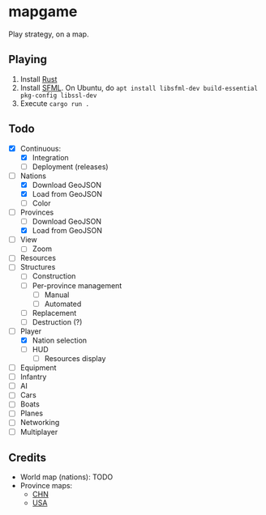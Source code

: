 # mapgame

Play strategy, on a map.

## Playing

1. Install [Rust](https://www.rust-lang.org/tools/install)
2. Install [SFML](https://docs.rs/sfml/latest/sfml/). On Ubuntu, do `apt install libsfml-dev build-essential pkg-config libssl-dev`
3. Execute `cargo run .`

## Todo

- [x] Continuous:
  - [x] Integration
  - [ ] Deployment (releases)
- [ ] Nations
  - [x] Download GeoJSON
  - [x] Load from GeoJSON
  - [ ] Color
- [ ] Provinces
  - [ ] Download GeoJSON
  - [x] Load from GeoJSON
- [ ] View
  - [ ] Zoom
- [ ] Resources
- [ ] Structures
  - [ ] Construction
  - [ ] Per-province management
    - [ ] Manual
    - [ ] Automated
  - [ ] Replacement
  - [ ] Destruction (?)
- [ ] Player
  - [x] Nation selection
  - [ ] HUD
    - [ ] Resources display
- [ ] Equipment
- [ ] Infantry
- [ ] AI
- [ ] Cars
- [ ] Boats
- [ ] Planes
- [ ] Networking
- [ ] Multiplayer

## Credits

- World map (nations): TODO
- Province maps:
  - [CHN](https://github.com/junwang23/geoCN/blob/master/geojson/china_provinces.json)
  - [USA](https://github.com/PublicaMundi/MappingAPI/blob/master/data/geojson/us-states.json)
